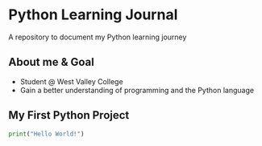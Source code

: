 # Python Learning Journal
A repository to document my Python learning journey
## About me & Goal
* Student @ West Valley College
* Gain a better understanding of programming and the Python language
## My First Python Project
```python
print("Hello World!")
```
